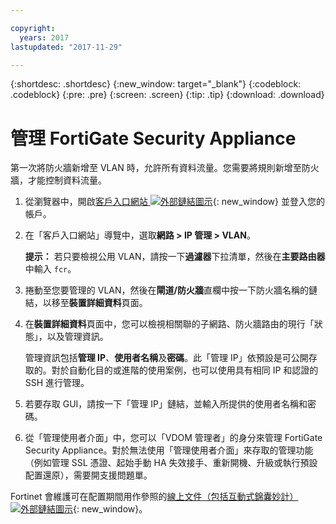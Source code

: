 ```yaml
---

copyright:
  years: 2017
lastupdated: "2017-11-29"

---
```


{:shortdesc: .shortdesc}
{:new_window: target="_blank"}
{:codeblock: .codeblock}
{:pre: .pre}
{:screen: .screen}
{:tip: .tip}
{:download: .download}

# 管理 FortiGate Security Appliance

第一次將防火牆新增至 VLAN 時，允許所有資料流量。您需要將規則新增至防火牆，才能控制資料流量。 

1. 從瀏覽器中，開啟[客戶入口網站 ![外部鏈結圖示](../../icons/launch-glyph.svg "外部鏈結圖示")](https://control.softlayer.com/){: new_window} 並登入您的帳戶。
2. 在「客戶入口網站」導覽中，選取**網路 > IP 管理 > VLAN**。 

	**提示：** 若只要檢視公用 VLAN，請按一下**過濾器**下拉清單，然後在**主要路由器**中輸入 ``fcr``。
3. 捲動至您要管理的 VLAN，然後在**閘道/防火牆**直欄中按一下防火牆名稱的鏈結，以移至**裝置詳細資料**頁面。
4. 在**裝置詳細資料**頁面中，您可以檢視相關聯的子網路、防火牆路由的現行「狀態」，以及管理資訊。 

	管理資訊包括**管理 IP**、**使用者名稱**及**密碼**。此「管理 IP」依預設是可公開存取的。對於自動化目的或進階的使用案例，也可以使用具有相同 IP 和認證的 SSH 進行管理。
5. 若要存取 GUI，請按一下「管理 IP」鏈結，並輸入所提供的使用者名稱和密碼。 
6. 從「管理使用者介面」中，您可以「VDOM 管理者」的身分來管理 FortiGate Security Appliance。對於無法使用「管理使用者介面」來存取的管理功能（例如管理 SSL 憑證、起始手動 HA 失效接手、重新開機、升級或執行預設配置還原），需要開支援問題單。

Fortinet 會維護可在配置期間用作參照的[線上文件（包括互動式錦囊妙計）![外部鏈結圖示](../../icons/launch-glyph.svg "外部鏈結圖示")](http://cookbook.fortinet.com/fortigate/){: new_window}。
